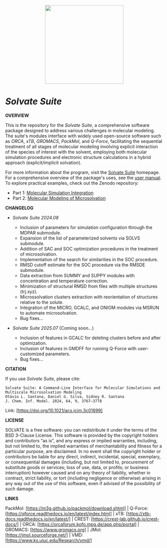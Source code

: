 <div align="center">
<img src="https://user-images.githubusercontent.com/69423088/253824433-a6b55273-b084-4283-a0b6-b8d40bc52890.png" width="250px"/>
</div>

# _**Solvate Suite**_

**OVERVIEW**

This is the repository for the _Solvate Suite_, a comprehensive software package designed to address various challenges in molecular modeling. The suite's modules interface with widely used open-source software such as _ORCA_, _xTB_, _GROMACS_, _PackMol_, and _Q-Force_, facilitating the sequential treatment of all stages of molecular modeling involving explicit interaction of the species of interest with the solvent, employing both molecular simulation procedures and electronic structure calculations in a hybrid approach (explicit/implicit solvation).

For more information about the program, visit the [Solvate Suite](https://otaviolsantana.github.io/solvate) homepage. For a comprehensive overview of the package's uses, see the [user manual](https://otaviolsantana.github.io/solvate/html). To explore practical examples, check out the Zenodo repository:

- Part 1: [Molecular Simulation Integration](https://doi.org/10.5281/zenodo.8110727)
- Part 2: [Molecular Modeling of Microsolvation](https://doi.org/10.5281/zenodo.10073747)

**CHANGELOG**

* _Solvate Suite 2024.08_
 
	- Inclusion of parameters for simulation configuration through the MDPAR submodule.
	- Expansion of the list of parameterized solvents via SOLVS submodule.
	- Addition of SAC and SOC optimization procedures in the treatment of microsolvation.
	- Implementation of the search for similarities in the SOC procedure.
 	- RMSD cutoff estimate for the SOC procedure via the RMSDE submodule.
 	- Data extraction from SUMMY and SUPPY modules with concentration and temperature correction.
   	- Minimization of structural RMSD from files with multiple structures (trj.xyz).
  	- Microssolvation clusters extraction with reorientation of structures relative to the solute.
	- Integration of the MICRO, GCALC, and ONIOM modules via MSRUN to automate microsolvation.
 	- Bug fixes...

* _Solvate Suite 2025.07_ (Coming soon...)
 
	- Inclusion of features in GCALC for deleting clusters before and after optimization.
	- Inclusion of features in GMDFF for running Q-Force with user-customized parameters.
 	- Bug fixes...

**CITATION**

If you use _Solvate Suite_, please cite:

	Solvate Suite: A Command-Line Interface for Molecular Simulations and Multiscale Microsolvation Modeling
 	Otávio L. Santana, Daniel G. Silva, Sidney R. Santana
	J. Chem. Inf. Model. 2024, 64, 9, 3767–3778

Link: [https://doi.org/10.1021/acs.jcim.3c01899]

**LICENSE**

SOLVATE is a free software: you can redistribute it under the terms of the BSD 3-Clause License. This software is provided by the copyright holders and contributors “as is”, and any express or implied warranties, including, but not limited to, the implied warranties of merchantability and fitness for a particular purpose, are disclaimed. In no event shall the copyright holder or contributors be liable for any direct, indirect, incidental, special, exemplary, or consequential damages (including, but not limited to, procurement of substitute goods or services; loss of use, data, or profits; or business interruption) however caused and on any theory of liability, whether in contract, strict liability, or tort (including negligence or otherwise) arising in any way out of the use of this software, even if advised of the possibility of such damage.

**LINKS**

PackMol: [https://m3g.github.io/packmol/download.shtml] | Q-Force: [https://qforce.readthedocs.io/en/latest/index.html] | xTB: [https://xtb-docs.readthedocs.io/en/latest/] | CREST: [https://crest-lab.github.io/crest-docs/] | ORCA: [https://orcaforum.kofo.mpg.de/app.php/portal] | GROMACS:  [https://www.gromacs.org] | JMol: [https://jmol.sourceforge.net/] | VMD: [https://www.ks.uiuc.edu/Research/vmd/]

